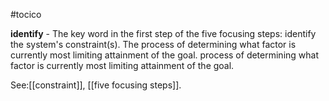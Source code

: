 #tocico

<b>identify</b> -  The key word in the first step of the five focusing steps: identify the system's constraint(s). The process of determining what factor is currently most limiting attainment of the goal. process of determining what factor is currently most limiting attainment of the goal. 



See:[[constraint]], [[five focusing steps]].
